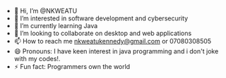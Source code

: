 - 👋 Hi, I’m @NKWEATU
- 👀 I’m interested in software development and cybersecurity
- 🌱 I’m currently learning Java
- 💞️ I’m looking to collaborate on desktop and web applications
- 📫 How to reach me nkweatukennedy@gmail.com or 07080308505
- 😄 Pronouns: I have keen interest in java programming and i don't joke with my codes!.
- ⚡ Fun fact: Programmers own the world

<!---
NKWEATU/NKWEATU is a ✨ special ✨ repository because its `contains clear codes on java projects` (this file) appears on your GitHub profile.
You can click the Preview link to take a look at your changes.
--->
